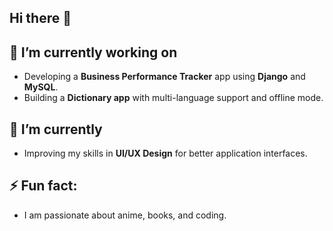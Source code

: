 ## Hi there 👋

## 🔭 I’m currently working on
- Developing a **Business Performance Tracker** app using **Django** and **MySQL**.
- Building a **Dictionary app** with multi-language support and offline mode.

## 🌱 I’m currently 
- Improving my skills in **UI/UX Design** for better application interfaces.

## ⚡ Fun fact:
- I am passionate about anime, books, and coding.
